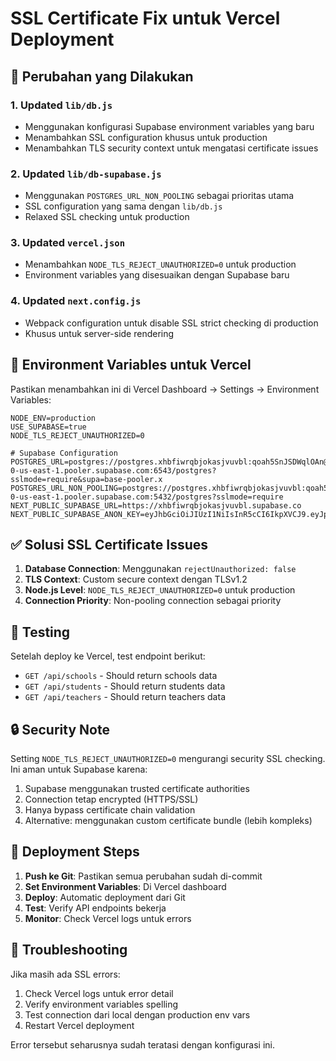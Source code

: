 # SSL Certificate Fix untuk Vercel Deployment

## 🔧 Perubahan yang Dilakukan

### 1. Updated `lib/db.js`
- Menggunakan konfigurasi Supabase environment variables yang baru
- Menambahkan SSL configuration khusus untuk production
- Menambahkan TLS security context untuk mengatasi certificate issues

### 2. Updated `lib/db-supabase.js`
- Menggunakan `POSTGRES_URL_NON_POOLING` sebagai prioritas utama
- SSL configuration yang sama dengan `lib/db.js`
- Relaxed SSL checking untuk production

### 3. Updated `vercel.json`
- Menambahkan `NODE_TLS_REJECT_UNAUTHORIZED=0` untuk production
- Environment variables yang disesuaikan dengan Supabase baru

### 4. Updated `next.config.js`
- Webpack configuration untuk disable SSL strict checking di production
- Khusus untuk server-side rendering

## 🚀 Environment Variables untuk Vercel

Pastikan menambahkan ini di Vercel Dashboard → Settings → Environment Variables:

```
NODE_ENV=production
USE_SUPABASE=true
NODE_TLS_REJECT_UNAUTHORIZED=0

# Supabase Configuration
POSTGRES_URL=postgres://postgres.xhbfiwrqbjokasjvuvbl:qoah5SnJSDWqlOAn@aws-0-us-east-1.pooler.supabase.com:6543/postgres?sslmode=require&supa=base-pooler.x
POSTGRES_URL_NON_POOLING=postgres://postgres.xhbfiwrqbjokasjvuvbl:qoah5SnJSDWqlOAn@aws-0-us-east-1.pooler.supabase.com:5432/postgres?sslmode=require
NEXT_PUBLIC_SUPABASE_URL=https://xhbfiwrqbjokasjvuvbl.supabase.co
NEXT_PUBLIC_SUPABASE_ANON_KEY=eyJhbGciOiJIUzI1NiIsInR5cCI6IkpXVCJ9.eyJpc3MiOiJzdXBhYmFzZSIsInJlZiI6InhoYmZpd3JxYmpva2FzanZ1dmJsIiwicm9sZSI6ImFub24iLCJpYXQiOjE3NTE2ODY5MzQsImV4cCI6MjA2NzI2MjkzNH0.7Pya046lQv3UhYBuTFdyqer1y9FH49BENch5dmWedIk
```

## ✅ Solusi SSL Certificate Issues

1. **Database Connection**: Menggunakan `rejectUnauthorized: false`
2. **TLS Context**: Custom secure context dengan TLSv1.2
3. **Node.js Level**: `NODE_TLS_REJECT_UNAUTHORIZED=0` untuk production
4. **Connection Priority**: Non-pooling connection sebagai priority

## 📝 Testing

Setelah deploy ke Vercel, test endpoint berikut:
- `GET /api/schools` - Should return schools data
- `GET /api/students` - Should return students data
- `GET /api/teachers` - Should return teachers data

## 🔒 Security Note

Setting `NODE_TLS_REJECT_UNAUTHORIZED=0` mengurangi security SSL checking. Ini aman untuk Supabase karena:
1. Supabase menggunakan trusted certificate authorities
2. Connection tetap encrypted (HTTPS/SSL)
3. Hanya bypass certificate chain validation
4. Alternative: menggunakan custom certificate bundle (lebih kompleks)

## 🎯 Deployment Steps

1. **Push ke Git**: Pastikan semua perubahan sudah di-commit
2. **Set Environment Variables**: Di Vercel dashboard
3. **Deploy**: Automatic deployment dari Git
4. **Test**: Verify API endpoints bekerja
5. **Monitor**: Check Vercel logs untuk errors

## 🐛 Troubleshooting

Jika masih ada SSL errors:
1. Check Vercel logs untuk error detail
2. Verify environment variables spelling
3. Test connection dari local dengan production env vars
4. Restart Vercel deployment

Error tersebut seharusnya sudah teratasi dengan konfigurasi ini.
